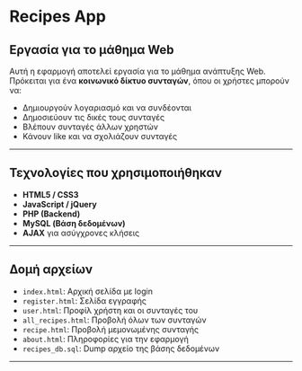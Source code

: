# Recipes App

##  Εργασία για το μάθημα Web

Αυτή η εφαρμογή αποτελεί εργασία για το μάθημα ανάπτυξης Web. Πρόκειται για ένα **κοινωνικό δίκτυο συνταγών**, όπου οι χρήστες μπορούν να:

- Δημιουργούν λογαριασμό και να συνδέονται
- Δημοσιεύουν τις δικές τους συνταγές
- Βλέπουν συνταγές άλλων χρηστών
- Κάνουν like και να σχολιάζουν συνταγές

---

##  Τεχνολογίες που χρησιμοποιήθηκαν

- **HTML5 / CSS3**
- **JavaScript / jQuery**
- **PHP (Backend)**
- **MySQL (Βάση δεδομένων)**
- **AJAX** για ασύγχρονες κλήσεις

---

## Δομή αρχείων 

- `index.html`: Αρχική σελίδα με login
- `register.html`: Σελίδα εγγραφής
- `user.html`: Προφίλ χρήστη και οι συνταγές του
- `all_recipes.html`: Προβολή όλων των συνταγών
- `recipe.html`: Προβολή μεμονωμένης συνταγής
- `about.html`: Πληροφορίες για την εφαρμογή
- `recipes_db.sql`: Dump αρχείο της βάσης δεδομένων

---


